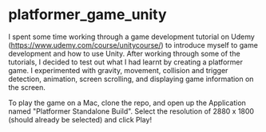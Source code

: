 # platformer_game_unity

I spent some time working through a game development tutorial on Udemy (https://www.udemy.com/course/unitycourse/) to introduce myself to game development and how to use Unity. After working through some of the tutorials, I decided to test out what I had learnt by creating a platformer game.
I experimented with gravity, movement, collision and trigger detection, animation, screen scrolling, and displaying game information on the screen.

To play the game on a Mac, clone the repo, and open up the Application named "Platformer Standalone Build". Select the resolution of 2880 x 1800 (should already be selected) and click Play!
